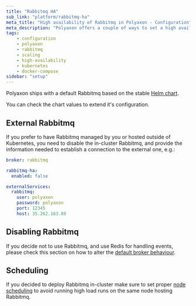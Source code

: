 ```yaml
---
title: "Rabbitmq HA"
sub_link: "platform/rabbitmq-ha"
meta_title: "High availability of Rabbitmq in Polyaxon - Configuration"
meta_description: "Polyaxon offers a couple of ways to set a high available Rabbitmq."
tags:
    - configuration
    - polyaxon
    - rabbitmq
    - scaling
    - high-availability
    - kubernetes
    - docker-compose
sidebar: "setup"
---
```


Polyaxon ships with a default Rabbitmq based on the stable [Helm chart](https://github.com/helm/charts/tree/master/stable/rabbitmq-ha).

You can check the chart values to extend it's configuration.

## External Rabbitmq

If you prefer to have Rabbitmq managed by you or hosted outside of Kubernetes, 
you need to disable the in-cluster Rabbitmq, and provide the information needed to establish a connection to the external one, e.g.:


```yaml
broker: rabbitmq

rabbitmq-ha:
  enabled: false

externalServices:
  rabbitmq:
    user: polyaxon
    password: polyaxon
    port: 12345
    host: 35.262.163.88
```

## Disabling Rabbitmq

If you decide not to use Rabbitmq, and use Redis for handling events, please check this section on how to alter the [default broker behaviour](/configuration/broker/).

## Scheduling

If you decided to deploy Rabbitmq in-cluster make sure to set proper [node scheduling](/configuration/custom-node-scheduling/) 
to avoid running high load runs on the same node hosting Rabbitmq.
